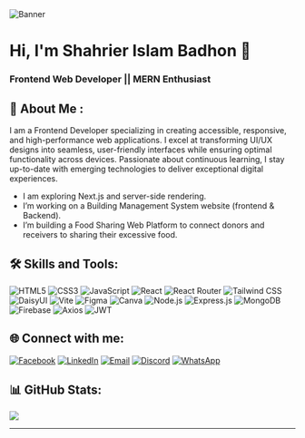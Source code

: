 <img src="https://i.ibb.co.com/Gqw1sgk/25-Sep2424-Simon-Pro-Upload-1.png" alt="Banner" />

# Hi, I'm Shahrier Islam Badhon 👋  
### Frontend Web Developer || MERN Enthusiast

## 💫 About Me :

I am a Frontend Developer specializing in creating accessible, responsive, and high-performance web applications. I excel at transforming UI/UX designs into seamless, user-friendly interfaces while ensuring optimal functionality across devices. Passionate about continuous learning, I stay up-to-date with emerging technologies to deliver exceptional digital experiences.


- I am exploring Next.js and server-side rendering.
- I’m working on a Building Management System website (frontend & Backend).
- I’m building a Food Sharing Web Platform to connect donors and receivers to sharing their excessive food.




## 🛠️ Skills  and Tools:


![HTML5](https://img.shields.io/badge/-HTML5-E34F26?style=for-the-badge&logo=html5)
![CSS3](https://img.shields.io/badge/-CSS3-1572B6?style=for-the-badge&logo=css3)
![JavaScript](https://img.shields.io/badge/-JavaScript-F7DF1E?style=for-the-badge&logo=javascript)
![React](https://img.shields.io/badge/-React-61DAFB?style=for-the-badge&logo=react)
![React Router](https://img.shields.io/badge/-React%20Router-CA4245?style=for-the-badge&logo=react-router)
![Tailwind CSS](https://img.shields.io/badge/-TailwindCSS-06B6D4?style=for-the-badge&logo=tailwind-css)
![DaisyUI](https://img.shields.io/badge/-DaisyUI-FF69B4?style=for-the-badge&logo=daisyui)
![Vite](https://img.shields.io/badge/-Vite-646CFF?style=for-the-badge&logo=vite)
![Figma](https://img.shields.io/badge/-Figma-F24E1E?style=for-the-badge&logo=figma)
![Canva](https://img.shields.io/badge/-Canva-00C4CC?style=for-the-badge&logo=canva)
![Node.js](https://img.shields.io/badge/-Node.js-339933?style=for-the-badge&logo=node.js)
![Express.js](https://img.shields.io/badge/-Express.js-000000?style=for-the-badge&logo=express)
![MongoDB](https://img.shields.io/badge/-MongoDB-47A248?style=for-the-badge&logo=mongodb)
![Firebase](https://img.shields.io/badge/-Firebase-FFCA28?style=for-the-badge&logo=firebase)
![Axios](https://img.shields.io/badge/-Axios-5A29E4?style=for-the-badge&logo=axios)
![JWT](https://img.shields.io/badge/-JWT-000000?style=for-the-badge&logo=jsonwebtokens)


## 🌐 Connect with me:

[![Facebook](https://img.shields.io/badge/Facebook-%231877F2.svg?logo=Facebook&logoColor=white)](https://facebook.com/shahrier.islam.badhon.2024)
[![LinkedIn](https://img.shields.io/badge/LinkedIn-%230077B5.svg?logo=linkedin&logoColor=white)](https://linkedin.com/in/shahrier-islam-badhon-514a4b27b)
[![Email](https://img.shields.io/badge/Email-D14836?logo=gmail&logoColor=white)](mailto:badhonshahrier404@gmail.com)
[![Discord](https://img.shields.io/badge/Discord-5865F2?style=flat-square&logo=discord)](https://discordapp.com/users/shahrierislambadhon)
[![WhatsApp](https://img.shields.io/badge/WhatsApp-25D366?style=flat-square&logo=whatsapp)](https://wa.me/8801767331349)

## 📊 GitHub Stats:

![](https://nirzak-streak-stats.vercel.app/?user=Badhonshahrier&theme=blue-green&hide_border=true)<br/>

---
